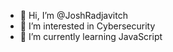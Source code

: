 - 👋 Hi, I’m @JoshRadjavitch
- 👀 I’m interested in Cybersecurity
- 🌱 I’m currently learning JavaScript

<!---
JoshRadjavitch/JoshRadjavitch is a ✨ special ✨ repository because its `README.md` (this file) appears on your GitHub profile.
You can click the Preview link to take a look at your changes.
--->
